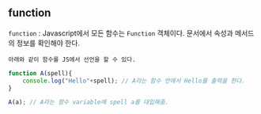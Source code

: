 ## function

`function` : Javascript에서 모든 함수는 `Function` 객체이다.
문서에서 속성과 메서드의 정보를 확인해야 한다.

    아래와 같이 함수를 JS에서 선언을 할 수 있다.

```js
function A(spell){
    console.log("Hello"+spell); // A라는 함수 안에서 Hello를 출력을 한다.
}

A(a); // A라는 함수 variable에 spell a를 대입해줌.
```